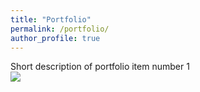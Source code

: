 ```yaml
---
title: "Portfolio"
permalink: /portfolio/
author_profile: true
---
```


<p>Short description of portfolio item number 1<br/><img src='/images/500x300.png'></p>

